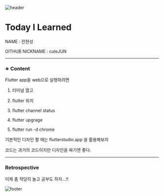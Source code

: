 ![header](https://capsule-render.vercel.app/api?type=soft&color=084B8A&height=20&section=header)
# Today I Learned

NAME : 전현성

GITHUB NICKNAME : culeJUN

---

### ※ Content

Flutter app을 web으로 실행하려면 

1. 터미널 열고

2. flutter 위치

3. flutter channel status

4. flutter upgrage

5. flutter run -d chrome


기본적인 디자인 짤 때는 flutterstudio.app 을 활용해보자

코드는 과거의 코드이지만 디자인을 짜기엔 좋다.


---

### Retrospective

이제 좀 적당히 놀고 공부도 하자...!!

![footer](https://capsule-render.vercel.app/api?type=soft&color=084B8A&height=20&section=footer)
